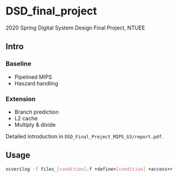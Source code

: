 # DSD_final_project
2020 Spring Digital System Design Final Project, NTUEE

## Intro
### Baseline
* Pipelined MIPS
* Haszard handling
### Extension
* Branch prediction
* L2 cache
* Multiply & divide

Detailed introduction in `DSD_Final_Project_MIPS_G3/report.pdf`.

## Usage

```bash
ncverilog -f files_[condition].f +define+[condition] +access+r
```
